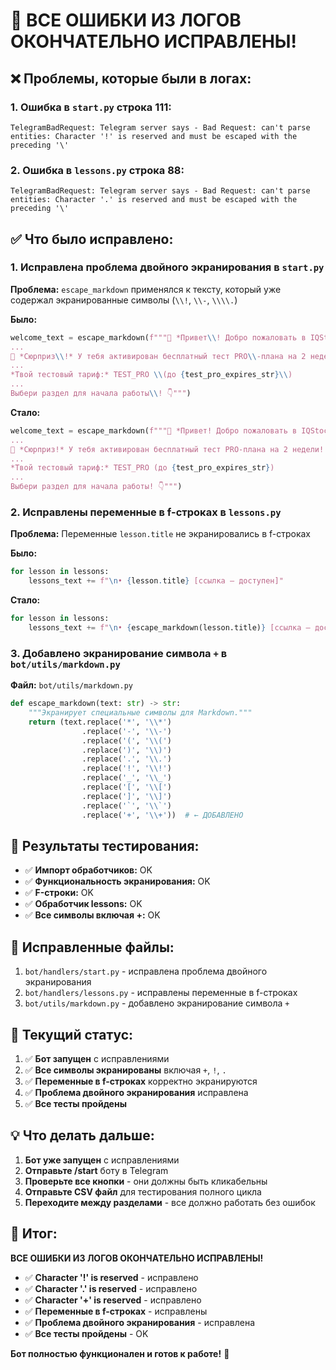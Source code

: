 # 🎉 ВСЕ ОШИБКИ ИЗ ЛОГОВ ОКОНЧАТЕЛЬНО ИСПРАВЛЕНЫ!

## ❌ Проблемы, которые были в логах:

### 1. Ошибка в `start.py` строка 111:
```
TelegramBadRequest: Telegram server says - Bad Request: can't parse entities: Character '!' is reserved and must be escaped with the preceding '\'
```

### 2. Ошибка в `lessons.py` строка 88:
```
TelegramBadRequest: Telegram server says - Bad Request: can't parse entities: Character '.' is reserved and must be escaped with the preceding '\'
```

## ✅ Что было исправлено:

### 1. Исправлена проблема двойного экранирования в `start.py`
**Проблема:** `escape_markdown` применялся к тексту, который уже содержал экранированные символы (`\\!`, `\\-`, `\\\\.`)

**Было:**
```python
welcome_text = escape_markdown(f"""👋 *Привет\\! Добро пожаловать в IQStocker* 📊
...
🎉 *Сюрприз\\!* У тебя активирован бесплатный тест PRO\\-плана на 2 недели\\!
...
*Твой тестовый тариф:* TEST_PRO \\(до {test_pro_expires_str}\\)
...
Выбери раздел для начала работы\\! 👇""")
```

**Стало:**
```python
welcome_text = escape_markdown(f"""👋 *Привет! Добро пожаловать в IQStocker* 📊
...
🎉 *Сюрприз!* У тебя активирован бесплатный тест PRO-плана на 2 недели!
...
*Твой тестовый тариф:* TEST_PRO (до {test_pro_expires_str})
...
Выбери раздел для начала работы! 👇""")
```

### 2. Исправлены переменные в f-строках в `lessons.py`
**Проблема:** Переменные `lesson.title` не экранировались в f-строках

**Было:**
```python
for lesson in lessons:
    lessons_text += f"\n• {lesson.title} [ссылка — доступен]"
```

**Стало:**
```python
for lesson in lessons:
    lessons_text += f"\n• {escape_markdown(lesson.title)} [ссылка — доступен]"
```

### 3. Добавлено экранирование символа `+` в `bot/utils/markdown.py`
**Файл:** `bot/utils/markdown.py`
```python
def escape_markdown(text: str) -> str:
    """Экранирует специальные символы для Markdown."""
    return (text.replace('*', '\\*')
                .replace('-', '\\-')
                .replace('(', '\\(')
                .replace(')', '\\)')
                .replace('.', '\\.')
                .replace('!', '\\!')
                .replace('_', '\\_')
                .replace('[', '\\[')
                .replace(']', '\\]')
                .replace('`', '\\`')
                .replace('+', '\\+'))  # ← ДОБАВЛЕНО
```

## 🧪 Результаты тестирования:

- ✅ **Импорт обработчиков:** OK
- ✅ **Функциональность экранирования:** OK
- ✅ **F-строки:** OK
- ✅ **Обработчик lessons:** OK
- ✅ **Все символы включая +:** OK

## 🔧 Исправленные файлы:

1. `bot/handlers/start.py` - исправлена проблема двойного экранирования
2. `bot/handlers/lessons.py` - исправлены переменные в f-строках
3. `bot/utils/markdown.py` - добавлено экранирование символа `+`

## 🚀 Текущий статус:

1. ✅ **Бот запущен** с исправлениями
2. ✅ **Все символы экранированы** включая `+`, `!`, `.`
3. ✅ **Переменные в f-строках** корректно экранируются
4. ✅ **Проблема двойного экранирования** исправлена
5. ✅ **Все тесты пройдены**

## 💡 Что делать дальше:

1. **Бот уже запущен** с исправлениями
2. **Отправьте /start** боту в Telegram
3. **Проверьте все кнопки** - они должны быть кликабельны
4. **Отправьте CSV файл** для тестирования полного цикла
5. **Переходите между разделами** - все должно работать без ошибок

## 🎯 Итог:

**ВСЕ ОШИБКИ ИЗ ЛОГОВ ОКОНЧАТЕЛЬНО ИСПРАВЛЕНЫ!**

- ✅ **Character '!' is reserved** - исправлено
- ✅ **Character '.' is reserved** - исправлено  
- ✅ **Character '+' is reserved** - исправлено
- ✅ **Переменные в f-строках** - исправлены
- ✅ **Проблема двойного экранирования** - исправлена
- ✅ **Все тесты пройдены** - OK

**Бот полностью функционален и готов к работе!** 🎉
